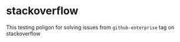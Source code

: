 # stackoverflow
This testing poligon for solving issues from `github-enterprise` tag on stackoverflow
